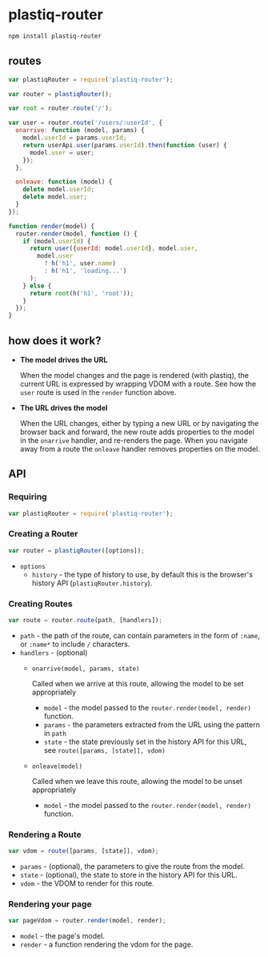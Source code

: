 # plastiq-router

```bash
npm install plastiq-router
```

## routes

```js
var plastiqRouter = require('plastiq-router');

var router = plastiqRouter();

var root = router.route('/');

var user = router.route('/users/:userId', {
  onarrive: function (model, params) {
    model.userId = params.userId;
    return userApi.user(params.userId).then(function (user) {
      model.user = user;
    });
  },

  onleave: function (model) {
    delete model.userId;
    delete model.user;
  }
});

function render(model) {
  router.render(model, function () {
    if (model.userId) {
      return user({userId: model.userId}, model.user,
        model.user
          ? h('h1', user.name)
          : h('h1', 'loading...')
      );
    } else {
      return root(h('h1', 'root'));
    }
  });
}
```

## how does it work?

* **The model drives the URL**

    When the model changes and the page is rendered (with plastiq), the current URL is expressed by wrapping VDOM with a route. See how the `user` route is used in the `render` function above.

* **The URL drives the model**

    When the URL changes, either by typing a new URL or by navigating the browser back and forward, the new route adds properties to the model in the `onarrive` handler, and re-renders the page. When you navigate away from a route the `onleave` handler removes properties on the model.

## API

### Requiring

```js
var plastiqRouter = require('plastiq-router');
```

### Creating a Router

```js
var router = plastiqRouter([options]);
```

* `options`
    * `history` - the type of history to use, by default this is the browser's history API (`plastiqRouter.history`).

### Creating Routes

```js
var route = router.route(path, [handlers]);
```

* `path` - the path of the route, can contain parameters in the form of `:name`, or `:name*` to include `/` characters.
* `handlers` - (optional)
    * `onarrive(model, params, state)`

        Called when we arrive at this route, allowing the model to be set appropriately

        * `model` - the model passed to the `router.render(model, render)` function.
        * `params` - the parameters extracted from the URL using the pattern in `path`
        * `state` - the state previously set in the history API for this URL, see `route([params, [state]], vdom)`

    * `onleave(model)`

        Called when we leave this route, allowing the model to be unset appropriately

        * `model` - the model passed to the `router.render(model, render)` function.

### Rendering a Route

```js
var vdom = route([params, [state]], vdom);
```

* `params` - (optional), the parameters to give the route from the model.
* `state` - (optional), the state to store in the history API for this URL.
* `vdom` - the VDOM to render for this route.

### Rendering your page

```js
var pageVdom = router.render(model, render);
```

* `model` - the page's model.
* `render` - a function rendering the vdom for the page.

